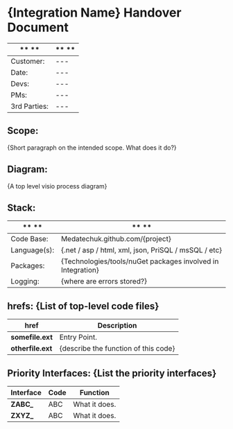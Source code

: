 # {Integration Name} Handover Document

|** **			|** **									|
| ---			| ---									|
| Customer:		| ---									|
| Date:			| ---									|
| Devs:			| ---									|
| PMs:			| ---									|
| 3rd Parties:	| ---									|

## Scope:

{Short paragraph on the intended scope. What does it do?}

## Diagram:

{A top level visio process diagram}

## Stack:

|** **			|** **									|
| ---			| ---									|
| Code Base:	| Medatechuk.github.com/{project}		|
| Language(s):  | {.net / asp / html, xml, json, PriSQL / msSQL / etc} |
| Packages:		| {Technologies/tools/nuGet packages involved in Integration} |
| Logging:		| {where are errors stored?}				|

## hrefs: {List of top-level code files}

| **href** | **Description** |
| --- | --- |
| **somefile.ext** | Entry Point. |
| **otherfile.ext** | {describe the function of this code} |

## Priority Interfaces: {List the priority interfaces}

| **Interface** | **Code** | **Function** |
| --- | --- | --- |
| **ZABC\_** | ABC | What it does. |
| **ZXYZ\_** | ABC | What it does. |